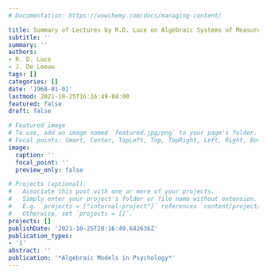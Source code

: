```yaml
---
# Documentation: https://wowchemy.com/docs/managing-content/

title: Summary of Lectures by R.D. Luce on Algebraic Systems of Measurement
subtitle: ''
summary: ''
authors:
- R. D. Luce
- J. De Leeuw
tags: []
categories: []
date: '1968-01-01'
lastmod: 2021-10-25T16:16:49-04:00
featured: false
draft: false

# Featured image
# To use, add an image named `featured.jpg/png` to your page's folder.
# Focal points: Smart, Center, TopLeft, Top, TopRight, Left, Right, BottomLeft, Bottom, BottomRight.
image:
  caption: ''
  focal_point: ''
  preview_only: false

# Projects (optional).
#   Associate this post with one or more of your projects.
#   Simply enter your project's folder or file name without extension.
#   E.g. `projects = ["internal-project"]` references `content/project/deep-learning/index.md`.
#   Otherwise, set `projects = []`.
projects: []
publishDate: '2021-10-25T20:16:49.642636Z'
publication_types:
- '1'
abstract: ''
publication: '*Algebraic Models in Psychology*'
---
```

